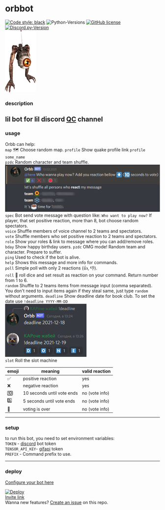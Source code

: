 # orbbot

[![Code style: black](https://img.shields.io/badge/code%20style-black-000000.svg)](https://github.com/psf/black)
![Python-Versions](https://img.shields.io/badge/python-3.8-blue)
[![GitHub license](https://img.shields.io/badge/license-MIT-blue.svg)](https://raw.githubusercontent.com/rvalien/orbbot/master/LICENSE)
[![Discord.py-Version](https://img.shields.io/badge/discord.py-1.7-blue)](https://pypi.org/project/discord.py/)  
<img src="orbb.png" width="100">

### description

lil bot for lil discord [QC](https://quake.bethesda.net/en) channel
---

### usage

Orbb can help:  
`map`      🗺️ Choose random map.
`profile` Show quake profile link `profile some_name`  
`pzdc`     Random character and team shuffle.
![](./vote_exmpl.png)
`spec`    Bot send vote message with question like: `Who want to play now?` If player, that set positive reaction, more
than 8, bot choose random spectators.  
`voice`    Shuffle members of voice channel to 2 teams and spectators.  
`vote`     Shuffle members who set positive reaction to 2 teams and spectators.  
`role`     Show your roles & link to message where you can add/remove roles.  
`bday`     Show happy birthday users.
`pzdc`     OMG mode! Random team and character. Prepare to suffer.  
`ping`     Used to check if the bot is alive.  
`help`     Shows this message and more info for commands.  
`poll`     Simple poll with only 2 reactions (👍, 👎).  
`roll`     🎲 roll dice and set result as reaction on your command. Return number from 1 to 6.  
`random`   Shuffle to 2 teams items from message input (comma separated).  
You don't need to input items again if they steal same, just type `random` without arguments.
`deadline` Show deadline date for book club. To set the date use `!deadline YYYY-MM-DD`  
![](./deadline.PNG)  
`slot`     Roll the slot machine




|emoji| meaning                  |valid reaction|  
|-----|--------------------------|--------------|  
|✅   |positive reaction          |yes           |   
|❌   | negative reaction         |yes           |  
|🔟   | 10 seconds until vote ends|no (vote info)|  
|5️⃣   | 5 seconds until vote ends |no (vote info)|  
|🛑   | voting is over            |no (vote info)|   



---

### setup

to run this bot, you need to set environment variables:  
`TOKEN` - [discord](https://discord.com/developers/docs/intro) bot token  
`TENSOR_API_KEY`- [gifapi](https://tenor.com/gifapi/documentation) token  
`PREFIX` - Command prefix to use.

---

### deploy

[Configure your bot here](https://discord.com/developers/applications/)  

[![Deploy](https://www.herokucdn.com/deploy/button.png)](https://heroku.com/deploy?template=https://github.com/rvalien/orbbot)  
[Invite link](https://discordapp.com/oauth2/authorize?&client_id=757854688518602773&scope=bot&permissions=1275591744)  
Wanna new features? [Create an issue](https://github.com/rvalien/orbbot/issues) on this repo.  
